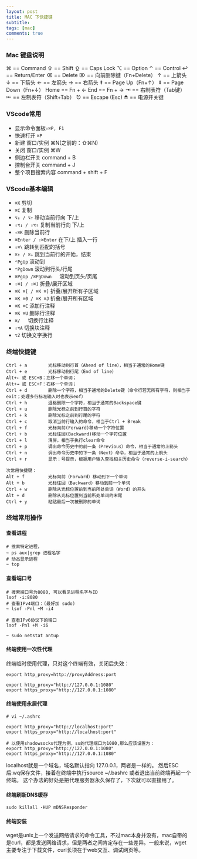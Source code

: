 ```yaml
---
layout: post
title: MAC 下快捷键
subtitle:
tags: [mac]
comments: true
---
```


### Mac 键盘说明
⌘ == Command
⇧ == Shift
⇪ == Caps Lock
⌥ == Option
⌃ == Control
↩ == Return/Enter
⌫ == Delete
⌦ == 向前删除键（Fn+Delete）
↑ == 上箭头
↓ == 下箭头
← == 左箭头
→ == 右箭头
⇞ == Page Up（Fn+↑）
⇟ == Page Down（Fn+↓）
Home == Fn + ←
End == Fn + →
⇥ == 右制表符（Tab键）
⇤ == 左制表符（Shift+Tab）
⎋ == Escape (Esc)
⏏ == 电源开关键

### VScode常用

- 显示命令面板`⇧⌘P, F1`
- 快速打开	`⌘P`
- 新建 窗口/实例	⌘N(之前的：⇧⌘N)
- 关闭 窗口/实例	⌘W
- 侧边栏开关	command + B
- 控制台开关	command + J
- 整个项目搜索内容 command + shift + F

### VScode基本编辑

- `⌘X`	剪切
- `⌘C`	复制
- `⌥↓ / ⌥↑`	移动当前行向 下/上
- `⇧⌥↓ / ⇧⌥↑`	复制当前行向 下/上
- `⇧⌘K`	删除当前行
- `⌘Enter / ⇧⌘Enter`	在下/上 插入一行
- `⇧⌘\`	跳转到匹配的括号
- `⌘↑ / ⌘↓`	跳到当前行的开始，结束
- `⌃PgUp`	滚动到
- `⌃PgDown`	滚动到行头/行尾
- `⌘PgUp /⌘PgDown	`滚动到页头/页尾
- `⇧⌘[ / ⇧⌘]`	折叠/展开区域
- `⌘K ⌘[ / ⌘K ⌘]`	折叠/展开所有子区域
- `⌘K ⌘0 / ⌘K ⌘J`	折叠/展开所有区域
- `⌘K ⌘C`	添加行注释
- `⌘K ⌘U`	删除行注释
- `⌘/	`切换行注释
- `⇧⌥A`	切换块注释
- `⌥Z`	切换文字换行

### 终端快捷键

```text
Ctrl + a        光标移动到行首（Ahead of line），相当于通常的Home键
Ctrl + e        光标移动到行尾（End of line）
Alt+← 或 ESC+B：左移一个单词；
Alt+→ 或 ESC+F：右移一个单词；
Ctrl + d        删除一个字符，相当于通常的Delete键（命令行若无所有字符，则相当于exit；处理多行标准输入时也表示eof）
Ctrl + h        退格删除一个字符，相当于通常的Backspace键
Ctrl + u        删除光标之前到行首的字符
Ctrl + k        删除光标之前到行尾的字符
Ctrl + c        取消当前行输入的命令，相当于Ctrl + Break
Ctrl + f        光标向前(Forward)移动一个字符位置
Ctrl + b        光标往回(Backward)移动一个字符位置
Ctrl + l        清屏，相当于执行clear命令
Ctrl + p        调出命令历史中的前一条（Previous）命令，相当于通常的上箭头
Ctrl + n        调出命令历史中的下一条（Next）命令，相当于通常的上箭头
Ctrl + r        显示：号提示，根据用户输入查找相关历史命令（reverse-i-search）

次常用快捷键：
Alt + f         光标向前（Forward）移动到下一个单词
Alt + b         光标往回（Backward）移动到前一个单词
Ctrl + w        删除从光标位置前到当前所处单词（Word）的开头
Alt + d         删除从光标位置到当前所处单词的末尾
Ctrl + y        粘贴最后一次被删除的单词
```

### 终端常用操作

#### 查看进程
```shell
# 搜索特定进程，
~ ps aux|grep 进程名字
# 动态显示进程
~ top
```
#### 查看端口号

```shell
# 搜索端口号为8080, 可以看见进程名字与ID
lsof -i:8080   
# 查看IPv4端口：(最好加 sudo)
~ lsof -Pnl +M -i4   

# 查看IPv6协议下的端口
lsof -Pnl +M -i6

~ sudo netstat antup
```

#### 终端使用一次性代理

终端临时使用代理，只对这个终端有效，关闭后失效：
```shell
export http_proxy=http://proxyAddress:port  

export http_proxy="http://127.0.0.1:1080"
export https_proxy="http://127.0.0.1:1080"
```
#### 终端使用永居代理
```shell
# vi ~/.ashrc    

export http_proxy="http://localhost:port"
export https_proxy="http://localhost:port"   

# 以使用shadowsocks代理为例，ss的代理端口为1080,那么应该设置为：   
export http_proxy="http://127.0.0.1:1080"
export https_proxy="http://127.0.0.1:1080"
```
localhost就是一个域名，域名默认指向 127.0.0.1，两者是一样的。
然后ESC后:wq保存文件，接着在终端中执行source ~/.bashrc
或者退出当前终端再起一个终端。 这个办法的好处是把代理服务器永久保存了，下次就可以直接用了。


#### 终端刷新DNS缓存
```shell
sudo killall -HUP mDNSResponder
```

#### 终端安装

wget是unix上一个发送网络请求的命令工具，不过mac本身并没有，mac自带的是curl，都是发送网络请求，但是两者之间肯定存在一些差异。一般来说，wget主要专注于下载文件，curl长项在于web交互、调试网页等。


